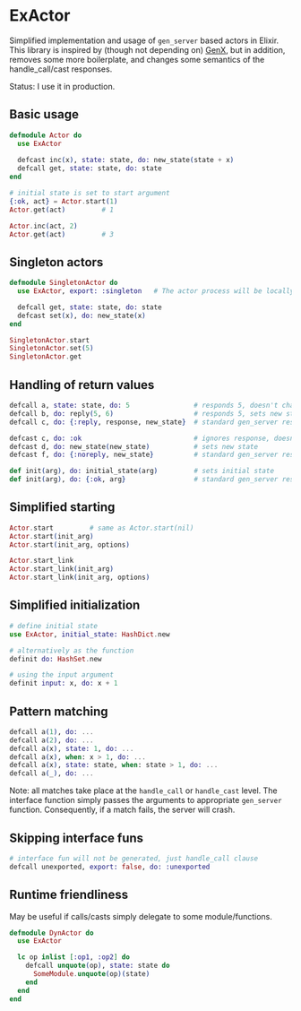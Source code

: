 # ExActor

Simplified implementation and usage of `gen_server` based actors in Elixir.
This library is inspired by (though not depending on) [GenX](https://github.com/yrashk/genx), but in addition, removes some more boilerplate, and changes some semantics of the handle_call/cast responses.

Status: I use it in production.

## Basic usage

```elixir
defmodule Actor do
  use ExActor
  
  defcast inc(x), state: state, do: new_state(state + x)
  defcall get, state: state, do: state
end

# initial state is set to start argument
{:ok, act} = Actor.start(1)
Actor.get(act)         # 1

Actor.inc(act, 2)
Actor.get(act)         # 3
```

## Singleton actors

```elixir
defmodule SingletonActor do
  use ExActor, export: :singleton   # The actor process will be locally registered

  defcall get, state: state, do: state
  defcast set(x), do: new_state(x)
end

SingletonActor.start
SingletonActor.set(5)
SingletonActor.get
```

## Handling of return values

```elixir
defcall a, state: state, do: 5                # responds 5, doesn't change state
defcall b, do: reply(5, 6)                    # responds 5, sets new state to 6
defcall c, do: {:reply, response, new_state}  # standard gen_server response is left intact

defcast c, do: :ok                            # ignores response, doesn't change state
defcast d, do: new_state(new_state)           # sets new state
defcast f, do: {:noreply, new_state}          # standard gen_server response is left intact

def init(arg), do: initial_state(arg)         # sets initial state
def init(arg), do: {:ok, arg}                 # standard gen_server response    
```
    
## Simplified starting
    
```elixir
Actor.start         # same as Actor.start(nil)
Actor.start(init_arg)
Actor.start(init_arg, options)

Actor.start_link
Actor.start_link(init_arg)
Actor.start_link(init_arg, options)
```

## Simplified initialization

```elixir
# define initial state
use ExActor, initial_state: HashDict.new

# alternatively as the function
definit do: HashSet.new

# using the input argument
definit input: x, do: x + 1
```

## Pattern matching

```elixir
defcall a(1), do: ...
defcall a(2), do: ...
defcall a(x), state: 1, do: ...
defcall a(x), when: x > 1, do: ...
defcall a(x), state: state, when: state > 1, do: ...
defcall a(_), do: ...
```

Note: all matches take place at the `handle_call` or `handle_cast` level. The interface function simply passes the arguments to appropriate `gen_server` function. Consequently, if a match fails, the server will crash.

## Skipping interface funs

```elixir
# interface fun will not be generated, just handle_call clause
defcall unexported, export: false, do: :unexported
```

## Runtime friendliness

May be useful if calls/casts simply delegate to some module/functions.

```elixir
defmodule DynActor do
  use ExActor

  lc op inlist [:op1, :op2] do
    defcall unquote(op), state: state do
      SomeModule.unquote(op)(state)
    end
  end
end
```